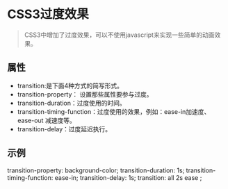 # CSS3过度效果
> CSS3中增加了过度效果，可以不使用javascript来实现一些简单的动画效果。
## 属性
+ transition:是下面4种方式的简写形式。
+ transition-property：	设置那些属性要参与过度。
+ transition-duration：过度使用的时间。
+ transition-timing-function：过度使用的效果，例如：ease-in加速度、ease-out 减速度等。
+ transition-delay：过度延迟执行。
## 示例
transition-property: background-color;
transition-duration: 1s;
transition-timing-function: ease-in;
transition-delay: 1s;
transition: all 2s ease ;
